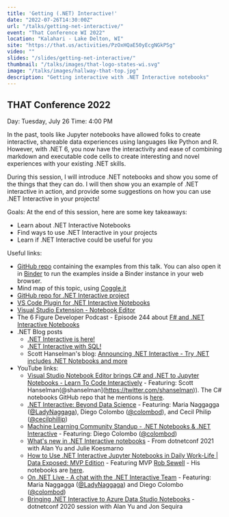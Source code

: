 ```yaml
---
title: 'Getting (.NET) Interactive!'
date: "2022-07-26T14:30:00Z"
url: "/talks/getting-net-interactive/"
event: "That Conference WI 2022"
location: "Kalahari - Lake Delton, WI"
site: "https://that.us/activities/PzOxHQaE50yEcgNGkPSg"
video: ""
slides: "/slides/getting-net-interactive/"
thumbnail: "/talks/images/that-logo-states-wi.svg"
image: "/talks/images/hallway-that-top.jpg"
description: "Getting interactive with .NET Interactive notebooks"
---
```

## THAT Conference 2022

Day: Tuesday, July 26   Time: 4:00 PM  

In the past, tools like Jupyter notebooks have allowed folks to create interactive, shareable data experiences using languages like Python and R.  However, with .NET 6, you now have the interactivity and ease of combining markdown and executable code cells to create interesting and novel experiences with your existing .NET skills.

During this session, I will introduce .NET notebooks and show you some of the things that they can do.  I will then show you an example of .NET interactive in action, and provide some suggestions on how you can use .NET Interactive in your projects!

Goals:
At the end of this session, here are some key takeaways:
* Learn about .NET Interactive Notebooks
* Find ways to use .NET Interactive in your projects
* Learn if .NET Interactive could be useful for you 

Useful links:
* [GitHub repo](https://github.com/zo0o0ot/THAT-dotnet-interactive) containing the examples from this talk.  You can also open it in [Binder](https://mybinder.org/v2/gh/zo0o0ot/THAT-dotnet-interactive/main?urlpath=lab) to run the examples inside a Binder instance in your web browser.
* Mind map of this topic, using [Coggle.it](https://coggle.it/diagram/YqlBLmqIBdEcX4C-/t/let's-get-net-interactive!/ed337f3f96e192dfbfd28c818ffac0c8f88058e1618ce4b5c4fbb1b61374a149)
* [GitHub repo for .NET Interactive project](https://github.com/dotnet/interactive)
* [VS Code Plugin for .NET Interactive Notebooks](https://marketplace.visualstudio.com/items?itemName=ms-dotnettools.dotnet-interactive-vscode)
* [Visual Studio Extension - Notebook Editor](https://marketplace.visualstudio.com/items?itemName=MLNET.notebook)
* The 6 Figure Developer Podcast - Episode 244 about [F# and .NET Interactive Notebooks](https://6figuredev.com/podcast/eric-potter-on-f-and-net-interactive-notebooks/)
* .NET Blog posts
    - [.NET Interactive is here!](https://devblogs.microsoft.com/dotnet/net-interactive-is-here-net-notebooks-preview-2/)
    - [.NET Interactive with SQL!](https://devblogs.microsoft.com/dotnet/net-interactive-with-sql-net-notebooks-in-visual-studio-code/)
    - Scott Hanselman's blog: [Announcing .NET Interactive - Try .NET includes .NET Notebooks and more](https://www.hanselman.com/blog/announcing-net-interactive-try-net-includes-net-notebooks-and-more)
* YouTube links:
    - [Visual Studio Notebook Editor brings C# and .NET to Jupyter Notebooks - Learn To Code Interactively](https://youtu.be/WfozTizHMlM) - Featuring: Scott Hanselman(@shanselman](https://twitter.com/shanselman)). The C# notebooks GitHub repo that he mentions is [here](https://github.com/dotnet/csharp-notebooks).
    - [.NET Interactive: Beyond Data Science](https://youtu.be/31Qnmqqqy-I) - Featuring: Maria Naggagga ([@LadyNaggaga](https://twitter.com/LadyNaggaga)), Diego Colombo ([@colombod](https://twitter.com/colombod)), and Cecil Philip ([@cecilphillip](https://twitter.com/cecilphillip))
    - [Machine Learning Community Standup - .NET Notebooks & .NET Interactive](https://youtu.be/KlZje8GNDEQ) - Featuring: Diego Colombo ([@colombod](https://twitter.com/colombod))
    - [What's new in .NET Interactive notebooks](https://youtu.be/GF1FK9Bwy2Y) - From dotnetconf 2021 with Alan Yu and Julie Koesmarno
    - [How to Use .NET Interactive Jupyter Notebooks in Daily Work-Life | Data Exposed: MVP Edition](https://youtu.be/W-F0gO7dVOE) - Featuring MVP [Rob Sewell](https://twitter.com/sqldbawithbeard) - His notebooks are [here](https://github.com/SQLDBAWithABeard/JupyterNotebooks?WT.mc_id=dataexposed-c9-niner).
    - [On .NET Live - A chat with the .NET Interactive Team](https://youtu.be/IUgP1Wnqt-U) - Featuring: Maria Naggagga ([@LadyNaggaga](https://twitter.com/LadyNaggaga)) and Diego Colombo ([@colombod](https://twitter.com/colombod))
    - [Bringing .NET Interactive to Azure Data Studio Notebooks](https://docs.microsoft.com/en-us/events/dotnetconf-2020/s231) - dotnetconf 2020 session with Alan Yu and Jon Sequira